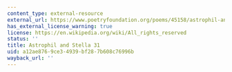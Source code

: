 ```yaml
---
content_type: external-resource
external_url: https://www.poetryfoundation.org/poems/45158/astrophil-and-stella-31-with-how-sad-steps-o-moon-thou-climbst-the-skies
has_external_license_warning: true
license: https://en.wikipedia.org/wiki/All_rights_reserved
status: ''
title: Astrophil and Stella 31
uid: a12ae876-9ce3-4939-bf28-7b608c76996b
wayback_url: ''
---
```

